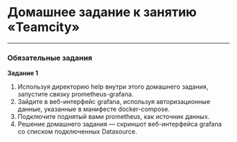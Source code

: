 # Домашнее задание к занятию «Teamcity»   

---

### Обязательные задания

**Задание 1** 

1) Используя директорию help внутри этого домашнего задания, запустите связку prometheus-grafana.  
2) Зайдите в веб-интерфейс grafana, используя авторизационные данные, указанные в манифесте docker-compose.  
3) Подключите поднятый вами prometheus, как источник данных.  
4) Решение домашнего задания — скриншот веб-интерфейса grafana со списком подключенных Datasource.

